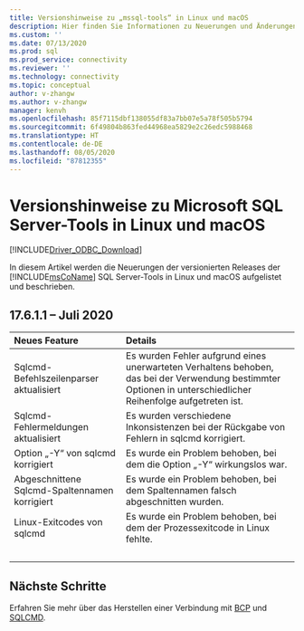 ```yaml
---
title: Versionshinweise zu „mssql-tools“ in Linux und macOS
description: Hier finden Sie Informationen zu Neuerungen und Änderungen in veröffentlichten Versionen der Microsoft SQL Server-Tools.
ms.custom: ''
ms.date: 07/13/2020
ms.prod: sql
ms.prod_service: connectivity
ms.reviewer: ''
ms.technology: connectivity
ms.topic: conceptual
author: v-zhangw
ms.author: v-zhangw
manager: kenvh
ms.openlocfilehash: 85f7115dbf138055df83a7bb07e5a78f505b5794
ms.sourcegitcommit: 6f49804b863fed44968ea5829e2c26edc5988468
ms.translationtype: HT
ms.contentlocale: de-DE
ms.lasthandoff: 08/05/2020
ms.locfileid: "87812355"
---
```

# <a name="release-notes-for-the-microsoft-sql-server-tools-on-linux-and-macos"></a>Versionshinweise zu Microsoft SQL Server-Tools in Linux und macOS

[!INCLUDE[Driver_ODBC_Download](../../../includes/driver_odbc_download.md)]

In diesem Artikel werden die Neuerungen der versionierten Releases der [!INCLUDE[msCoName](../../../includes/msconame_md.md)] SQL Server-Tools in Linux und macOS aufgelistet und beschrieben.

## <a name="17611-july-2020"></a>17.6.1.1 – Juli 2020

| Neues Feature | Details |
| :------------ | :------ |
| Sqlcmd-Befehlszeilenparser aktualisiert | Es wurden Fehler aufgrund eines unerwarteten Verhaltens behoben, das bei der Verwendung bestimmter Optionen in unterschiedlicher Reihenfolge aufgetreten ist. |
| Sqlcmd-Fehlermeldungen aktualisiert | Es wurden verschiedene Inkonsistenzen bei der Rückgabe von Fehlern in sqlcmd korrigiert. |
| Option „-Y“ von sqlcmd korrigiert | Es wurde ein Problem behoben, bei dem die Option „-Y“ wirkungslos war. |
| Abgeschnittene Sqlcmd-Spaltennamen korrigiert | Es wurde ein Problem behoben, bei dem Spaltennamen falsch abgeschnitten wurden. |
| Linux-Exitcodes von sqlcmd | Es wurde ein Problem behoben, bei dem der Prozessexitcode in Linux fehlte. |
| &nbsp; | &nbsp; |

## <a name="next-steps"></a>Nächste Schritte

Erfahren Sie mehr über das Herstellen einer Verbindung mit [BCP](connecting-with-bcp.md) und [SQLCMD](connecting-with-sqlcmd.md).
